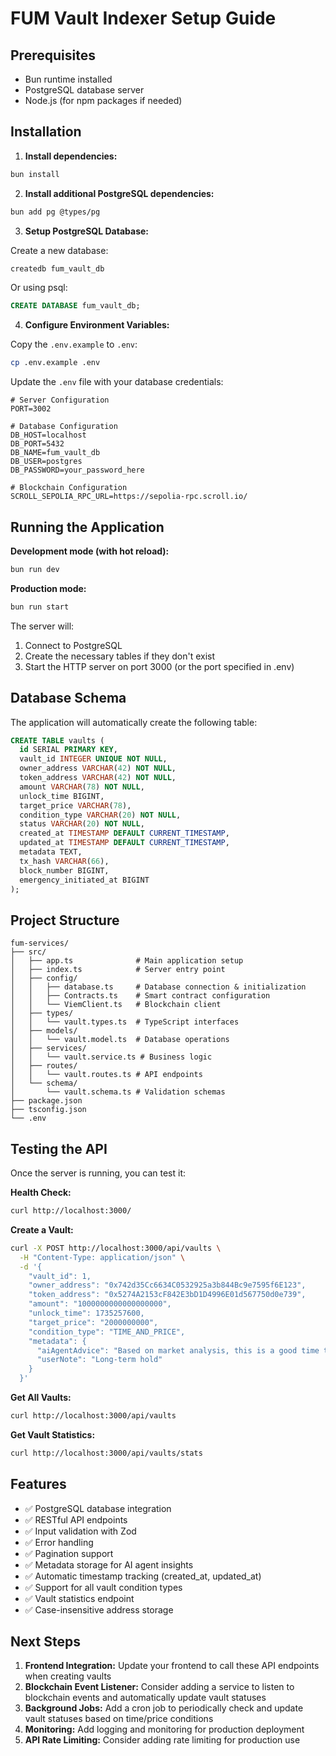 # FUM Vault Indexer Setup Guide

## Prerequisites

- Bun runtime installed
- PostgreSQL database server
- Node.js (for npm packages if needed)

## Installation

1. **Install dependencies:**
```bash
bun install
```

2. **Install additional PostgreSQL dependencies:**
```bash
bun add pg @types/pg
```

3. **Setup PostgreSQL Database:**

Create a new database:
```bash
createdb fum_vault_db
```

Or using psql:
```sql
CREATE DATABASE fum_vault_db;
```

4. **Configure Environment Variables:**

Copy the `.env.example` to `.env`:
```bash
cp .env.example .env
```

Update the `.env` file with your database credentials:
```env
# Server Configuration
PORT=3002

# Database Configuration
DB_HOST=localhost
DB_PORT=5432
DB_NAME=fum_vault_db
DB_USER=postgres
DB_PASSWORD=your_password_here

# Blockchain Configuration
SCROLL_SEPOLIA_RPC_URL=https://sepolia-rpc.scroll.io/
```

## Running the Application

**Development mode (with hot reload):**
```bash
bun run dev
```

**Production mode:**
```bash
bun run start
```

The server will:
1. Connect to PostgreSQL
2. Create the necessary tables if they don't exist
3. Start the HTTP server on port 3000 (or the port specified in .env)

## Database Schema

The application will automatically create the following table:

```sql
CREATE TABLE vaults (
  id SERIAL PRIMARY KEY,
  vault_id INTEGER UNIQUE NOT NULL,
  owner_address VARCHAR(42) NOT NULL,
  token_address VARCHAR(42) NOT NULL,
  amount VARCHAR(78) NOT NULL,
  unlock_time BIGINT,
  target_price VARCHAR(78),
  condition_type VARCHAR(20) NOT NULL,
  status VARCHAR(20) NOT NULL,
  created_at TIMESTAMP DEFAULT CURRENT_TIMESTAMP,
  updated_at TIMESTAMP DEFAULT CURRENT_TIMESTAMP,
  metadata TEXT,
  tx_hash VARCHAR(66),
  block_number BIGINT,
  emergency_initiated_at BIGINT
);
```

## Project Structure

```
fum-services/
├── src/
│   ├── app.ts              # Main application setup
│   ├── index.ts            # Server entry point
│   ├── config/
│   │   ├── database.ts     # Database connection & initialization
│   │   ├── Contracts.ts    # Smart contract configuration
│   │   └── ViemClient.ts   # Blockchain client
│   ├── types/
│   │   └── vault.types.ts  # TypeScript interfaces
│   ├── models/
│   │   └── vault.model.ts  # Database operations
│   ├── services/
│   │   └── vault.service.ts # Business logic
│   ├── routes/
│   │   └── vault.routes.ts # API endpoints
│   └── schema/
│       └── vault.schema.ts # Validation schemas
├── package.json
├── tsconfig.json
└── .env
```

## Testing the API

Once the server is running, you can test it:

**Health Check:**
```bash
curl http://localhost:3000/
```

**Create a Vault:**
```bash
curl -X POST http://localhost:3000/api/vaults \
  -H "Content-Type: application/json" \
  -d '{
    "vault_id": 1,
    "owner_address": "0x742d35Cc6634C0532925a3b844Bc9e7595f6E123",
    "token_address": "0x5274A2153cF842E3bD1D4996E01d567750d0e739",
    "amount": "1000000000000000000",
    "unlock_time": 1735257600,
    "target_price": "2000000000",
    "condition_type": "TIME_AND_PRICE",
    "metadata": {
      "aiAgentAdvice": "Based on market analysis, this is a good time to lock.",
      "userNote": "Long-term hold"
    }
  }'
```

**Get All Vaults:**
```bash
curl http://localhost:3000/api/vaults
```

**Get Vault Statistics:**
```bash
curl http://localhost:3000/api/vaults/stats
```

## Features

- ✅ PostgreSQL database integration
- ✅ RESTful API endpoints
- ✅ Input validation with Zod
- ✅ Error handling
- ✅ Pagination support
- ✅ Metadata storage for AI agent insights
- ✅ Automatic timestamp tracking (created_at, updated_at)
- ✅ Support for all vault condition types
- ✅ Vault statistics endpoint
- ✅ Case-insensitive address storage

## Next Steps

1. **Frontend Integration:** Update your frontend to call these API endpoints when creating vaults
2. **Blockchain Event Listener:** Consider adding a service to listen to blockchain events and automatically update vault statuses
3. **Background Jobs:** Add a cron job to periodically check and update vault statuses based on time/price conditions
4. **Monitoring:** Add logging and monitoring for production deployment
5. **API Rate Limiting:** Consider adding rate limiting for production use